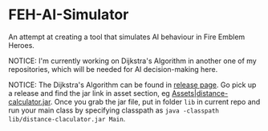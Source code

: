 # FEH-AI-Simulator

An attempt at creating a tool that simulates AI behaviour in Fire Emblem Heroes.

NOTICE: I'm currently working on Dijkstra's Algorithm in another one of my repositories, which will be needed for AI decision-making here.

NOTICE: The Dijkstra's Algorithm can be found in [release page](https://github.com/EachOneChew/Dijkstra-s-Algorithm-FEH/releases). Go pick up a release and find the jar link in asset section, eg [Assets|distance-calculator.jar](https://github.com/EachOneChew/Dijkstra-s-Algorithm-FEH/releases/download/v0.2-alpha/distance-calculator.jar). Once you grab the jar file, put in folder `lib` in current repo and run your main class by specifying classpath as `java -classpath lib/distance-claculator.jar Main`.

